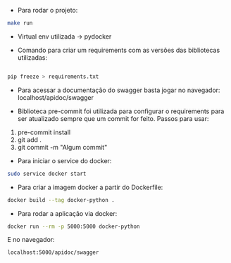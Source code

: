 * Para rodar o projeto:

```sh
make run
```

* Virtual env utilizada -> pydocker

* Comando para criar um requirements com as versões das bibliotecas utilizadas:

```sh

pip freeze > requirements.txt
```

* Para acessar a documentação do swagger basta jogar no navegador: localhost/apidoc/swagger

* Biblioteca pre-commit foi utilizada para configurar o requirements para ser atualizado
sempre que um commit for feito. Passos para usar:

1. pre-commit install
3. git add .
2. git commit -m "Algum commit"

* Para iniciar o service do docker:

```sh
sudo service docker start
```

* Para criar a imagem docker a partir do Dockerfile:

```sh
docker build --tag docker-python .
```

* Para rodar a aplicação via docker:

```sh
docker run --rm -p 5000:5000 docker-python
```
E no navegador:

```sh
localhost:5000/apidoc/swagger
```
